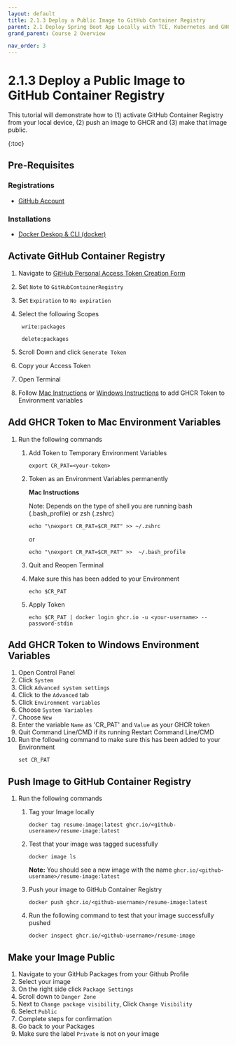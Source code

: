 ```yaml
---
layout: default
title: 2.1.3 Deploy a Public Image to GitHub Container Registry
parent: 2.1 Deploy Spring Boot App Locally with TCE, Kubernetes and GHCR
grand_parent: Course 2 Overview

nav_order: 3
---
```


# 2.1.3 Deploy a Public Image to GitHub Container Registry
This tutorial will demonstrate how to (1) activate GitHub Container Registry from your local device, (2) push an image to GHCR and (3) make that image public.

{:toc}

## Pre-Requisites

### Registrations
* [GitHub Account](www.github.com)

### Installations
* [Docker Deskop & CLI (docker)](https://docs.docker.com/compose/install/)


## Activate GitHub Container Registry
1. Navigate to [GitHub Personal Access Token Creation Form](https://github.com/settings/tokens/new)
2. Set `Note` to `GitHubContainerRegistry`
3. Set `Expiration` to `No expiration`
4. Select the following Scopes
    
        write:packages

        delete:packages

5. Scroll Down and click `Generate Token`
6. Copy your Access Token 
7. Open Terminal 
8. Follow [Mac Instructions](#add-ghcr-token-to-mac-environment-variables) or [Windows Instructions](#add-ghcr-token-to-windows-environment-variables) to add GHCR Token to Environment variables

## Add GHCR Token to Mac Environment Variables
1. Run the following commands
    1. Add Token to Temporary Environment Variables

        ```
        export CR_PAT=<your-token>
        ```

    2. Token as an Environment Variables permanently
    
        **Mac Instructions**

        Note: Depends on the type of shell you are running bash (.bash_profile) or zsh (.zshrc)

        ```
        echo "\nexport CR_PAT=$CR_PAT" >> ~/.zshrc
        ```

        or

        ```
        echo "\nexport CR_PAT=$CR_PAT" >>  ~/.bash_profile
        ```

    3. Quit and Reopen Terminal

    4. Make sure this has been added to your Environment 
    
        ```
        echo $CR_PAT
        ```

    5. Apply Token

        ```
        echo $CR_PAT | docker login ghcr.io -u <your-username> --password-stdin
        ```

## Add GHCR Token to Windows Environment Variables
1. Open Control Panel
2. Click `System`
3. Click `Advanced system settings`
4. Click to the `Advanced` tab
5. Click `Environment variables`
6. Choose `System Variables`
7. Choose `New`
8. Enter the variable `Name` as 'CR_PAT' and `Value` as your GHCR token
9. Quit Command Line/CMD if its running 
Restart Command Line/CMD
10. Run the following command to make sure this has been added to your Environment 
    ```
    set CR_PAT
    ```

## Push Image to GitHub Container Registry
1. Run the following commands
    1. Tag your Image locally
        ```
        docker tag resume-image:latest ghcr.io/<github-username>/resume-image:latest
        ```
    2. Test that your image was tagged sucessfully
        ```
        docker image ls
        ```

        **Note:** You should see a new image with the name `ghcr.io/<github-username>/resume-image:latest`
    3. Push your image to GitHub Container Registry
        ```
        docker push ghcr.io/<github-username>/resume-image:latest
        ```
    3. Run the following command to test that your image successfully pushed
        ```
        docker inspect ghcr.io/<github-username>/resume-image
        ```

## Make your Image Public
1. Navigate to your GitHub Packages from your Github Profile 
2. Select your image
3. On the right side click `Package Settings`
4. Scroll down to `Danger Zone`
5. Next to `Change package visibility`, Click `Change Visibility`
6. Select `Public`
7. Complete steps for confirmation
8. Go back to your Packages
9. Make sure the label `Private` is not on your image